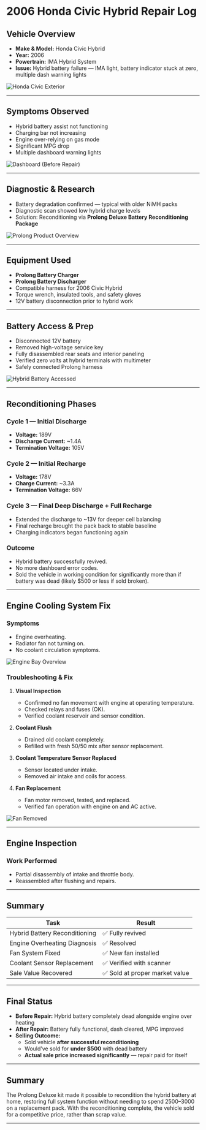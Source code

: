 # 2006 Honda Civic Hybrid Repair Log

## Vehicle Overview

- **Make & Model:** Honda Civic Hybrid  
- **Year:** 2006  
- **Powertrain:** IMA Hybrid System  
- **Issue:** Hybrid battery failure — IMA light, battery indicator stuck at zero, multiple dash warning lights

![Honda Civic Exterior](https://github.com/tnauckunas/multi-domain_field_repair_logs/blob/main/assets/vehicle-repair/images/honda_civic_2006/Honda%20Civic%20Hybrid%202006.jpg?raw=true)

---

## Symptoms Observed

- Hybrid battery assist not functioning
- Charging bar not increasing
- Engine over-relying on gas mode
- Significant MPG drop
- Multiple dashboard warning lights

![Dashboard (Before Repair)](https://github.com/tnauckunas/multi-domain_field_repair_logs/blob/main/assets/vehicle-repair/images/honda_civic_2006/Honda%20Civic%20dead%20battery.jpg?raw=true)

---

## Diagnostic & Research

- Battery degradation confirmed — typical with older NiMH packs
- Diagnostic scan showed low hybrid charge levels
- Solution: Reconditioning via **Prolong Deluxe Battery Reconditioning Package**

![Prolong Product Overview](https://github.com/tnauckunas/multi-domain_field_repair_logs/blob/main/assets/vehicle-repair/images/honda_civic_2006/Prolong%20Hybrid%20Conditioning.jpg?raw=true)

---

## Equipment Used

- **Prolong Battery Charger**  
- **Prolong Battery Discharger**  
- Compatible harness for 2006 Civic Hybrid  
- Torque wrench, insulated tools, and safety gloves  
- 12V battery disconnection prior to hybrid work  

---

## Battery Access & Prep

- Disconnected 12V battery
- Removed high-voltage service key
- Fully disassembled rear seats and interior paneling
- Verified zero volts at hybrid terminals with multimeter
- Safely connected Prolong harness

![Hybrid Battery Accessed](https://github.com/tnauckunas/multi-domain_field_repair_logs/blob/main/assets/vehicle-repair/images/honda_civic_2006/Hybrid%20Battery%20Honda%20Civic.png?raw=true)

---

## Reconditioning Phases

### **Cycle 1 — Initial Discharge**
- **Voltage:** 189V  
- **Discharge Current:** ~1.4A  
- **Termination Voltage:** 105V  

### **Cycle 2 — Initial Recharge**
- **Voltage:** 178V  
- **Charge Current:** ~3.3A  
- **Termination Voltage:** 66V  

### **Cycle 3 — Final Deep Discharge + Full Recharge**
- Extended the discharge to ~13V for deeper cell balancing  
- Final recharge brought the pack back to stable baseline  
- Charging indicators began functioning again

### Outcome
- Hybrid battery successfully revived.
- No more dashboard error codes.
- Sold the vehicle in working condition for significantly more than if battery was dead (likely $500 or less if sold broken).

---

## Engine Cooling System Fix

### Symptoms
- Engine overheating.
- Radiator fan not turning on.
- No coolant circulation symptoms.

![Engine Bay Overview](https://github.com/tnauckunas/multi-domain_field_repair_logs/blob/main/assets/vehicle-repair/images/honda_civic_2006/Engine%20Overview%20Troubleshooting.jpg?raw=true)

### Troubleshooting & Fix

1. **Visual Inspection**
   - Confirmed no fan movement with engine at operating temperature.
   - Checked relays and fuses (OK).
   - Verified coolant reservoir and sensor condition.

2. **Coolant Flush**
   - Drained old coolant completely.
   - Refilled with fresh 50/50 mix after sensor replacement.

3. **Coolant Temperature Sensor Replaced**
   - Sensor located under intake.
   - Removed air intake and coils for access.

4. **Fan Replacement**
   - Fan motor removed, tested, and replaced.
   - Verified fan operation with engine on and AC active.

![Fan Removed](https://github.com/tnauckunas/multi-domain_field_repair_logs/blob/main/assets/vehicle-repair/images/honda_civic_2006/Fan%20Disconnected%20and%20removed.jpg?raw=true)

---

## Engine Inspection

### Work Performed
- Partial disassembly of intake and throttle body.
- Reassembled after flushing and repairs.

---

## Summary

| Task | Result |
|------|--------|
| Hybrid Battery Reconditioning | ✅ Fully revived |
| Engine Overheating Diagnosis | ✅ Resolved |
| Fan System Fixed | ✅ New fan installed |
| Coolant Sensor Replacement | ✅ Verified with scanner |
| Sale Value Recovered | ✅ Sold at proper market value |

---

## Final Status

- **Before Repair:** Hybrid battery completely dead alongside engine over heating
- **After Repair:** Battery fully functional, dash cleared, MPG improved
- **Selling Outcome:**  
  - Sold vehicle **after successful reconditioning**  
  - Would’ve sold for **under $500** with dead battery  
  - **Actual sale price increased significantly** — repair paid for itself

---

## Summary

The Prolong Deluxe kit made it possible to recondition the hybrid battery at home, restoring full system function without needing to spend $2500–$3000 on a replacement pack. With the reconditioning complete, the vehicle sold for a competitive price, rather than scrap value.

---
